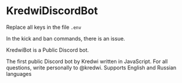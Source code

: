 # KredwiDiscordBot
 
Replace all keys in the file `.env`

In the kick and ban commands, there is an issue.

KredwiBot is a Public Discord bot.

The first public Discord bot by Kredwi written in JavaScript.
For all questions, write personally to @kredwi.
Supports English and Russian languages